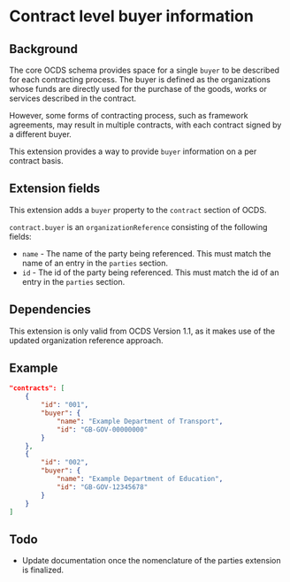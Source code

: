 # Contract level buyer information

## Background

The core OCDS schema provides space for a single ```buyer``` to be described for each contracting process. The buyer is defined as the organizations whose funds are directly used for the purchase of the goods, works or services described in the contract. 

However, some forms of contracting process, such as framework agreements, may result in multiple contracts, with each contract signed by a different buyer.

This extension provides a way to provide ```buyer``` information on a per contract basis.

## Extension fields

This extension adds a ```buyer``` property to the ```contract``` section of OCDS.

```contract.buyer``` is an ```organizationReference``` consisting of the following fields:

* ```name``` - The name of the party being referenced. This must match the name of an entry in the ```parties``` section.
* ```id``` - The id of the party being referenced. This must match the id of an entry in the ```parties``` section.

## Dependencies

This extension is only valid from OCDS Version 1.1, as it makes use of the updated organization reference approach. 

## Example

```JSON
"contracts": [
	{
		"id": "001",
		"buyer": {
			"name": "Example Department of Transport",
			"id": "GB-GOV-00000000"
		}
	},
	{
		"id": "002",
		"buyer": {
			"name": "Example Department of Education",
			"id": "GB-GOV-12345678"
		}
	}
]
```

## Todo

* Update documentation once the nomenclature of the parties extension is finalized.
